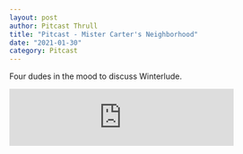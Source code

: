 ```yaml
---
layout: post
author: Pitcast Thrull
title: "Pitcast - Mister Carter's Neighborhood"
date: "2021-01-30"
category: Pitcast
---
```


Four dudes in the mood to discuss Winterlude.

<iframe src="https://anchor.fm/pitcast/embed/episodes/Mister-Carters-Neighborhood-epmsff" height="102px" width="400px" frameborder="0" scrolling="no"></iframe>
